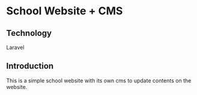 <h1>School Website + CMS</h1>
<h2>Technology</h2>
<p>Laravel</p>
<h2>Introduction</h2>
<p>This is a simple school website with its own cms to update contents on the website.</p>

